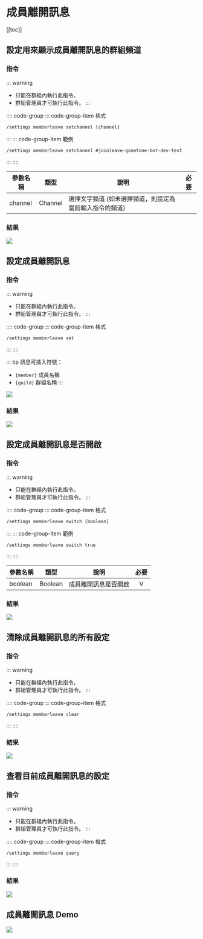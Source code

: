 # 成員離開訊息

[[toc]]

## 設定用來顯示成員離開訊息的群組頻道

### 指令

::: warning
- 只能在群組內執行此指令。
- 群組管理員才可執行此指令。
:::

:::: code-group
::: code-group-item 格式
```text:no-line-numbers
/settings memberleave setchannel [channel]
```
:::
::: code-group-item 範例
```text:no-line-numbers
/settings memberleave setchannel #joinleave-gonetone-bot-dev-test
```
:::
::::

| 參數名稱    | 類型      | 說明                            | 必要  |
|---------|---------|-------------------------------|:---:|
| channel | Channel | 選擇文字頻道 (如未選擇頻道，則設定為當前輸入指令的頻道) |     |

### 結果

![](../.vuepress/public/settings/memberleave/setchannel.png)

## 設定成員離開訊息

### 指令

::: warning
- 只能在群組內執行此指令。
- 群組管理員才可執行此指令。
:::

:::: code-group
::: code-group-item 格式
```text:no-line-numbers
/settings memberleave set
```
:::
::::

::: tip
訊息可插入符號：
- `{member}` 成員名稱
- `{guild}` 群組名稱
:::

![](../.vuepress/public/settings/memberleave/set_modal.png)

### 結果

![](../.vuepress/public/settings/memberleave/set.png)

## 設定成員離開訊息是否開啟

### 指令

::: warning
- 只能在群組內執行此指令。
- 群組管理員才可執行此指令。
:::

:::: code-group
::: code-group-item 格式
```text:no-line-numbers
/settings memberleave switch [boolean]
```
:::
::: code-group-item 範例
```text:no-line-numbers
/settings memberleave switch true
```
:::
::::

| 參數名稱    | 類型      | 說明         | 必要  |
|---------|---------|------------|:---:|
| boolean | Boolean | 成員離開訊息是否開啟 |  V  |

### 結果

![](../.vuepress/public/settings/memberleave/switch.png)

## 清除成員離開訊息的所有設定

### 指令

::: warning
- 只能在群組內執行此指令。
- 群組管理員才可執行此指令。
:::

:::: code-group
::: code-group-item 格式
```text:no-line-numbers
/settings memberleave clear
```
:::
::::

### 結果

![](../.vuepress/public/settings/memberleave/clear.png)

## 查看目前成員離開訊息的設定

### 指令

::: warning
- 只能在群組內執行此指令。
- 群組管理員才可執行此指令。
:::

:::: code-group
::: code-group-item 格式
```text:no-line-numbers
/settings memberleave query
```
:::
::::

### 結果

![](../.vuepress/public/settings/memberleave/query.png)

## 成員離開訊息 Demo

![](../.vuepress/public/settings/memberleave/message_demo.png)
